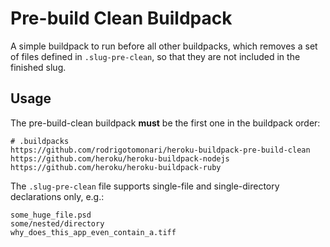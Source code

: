 # Pre-build Clean Buildpack

A simple buildpack to run before all other buildpacks, which removes a set
of files defined in `.slug-pre-clean`, so that they are not included in the
finished slug.

## Usage

The pre-build-clean buildpack **must** be the first one in the buildpack order:

```
# .buildpacks
https://github.com/rodrigotomonari/heroku-buildpack-pre-build-clean
https://github.com/heroku/heroku-buildpack-nodejs
https://github.com/heroku/heroku-buildpack-ruby
```

The `.slug-pre-clean` file supports single-file and single-directory
declarations only, e.g.:

```
some_huge_file.psd
some/nested/directory
why_does_this_app_even_contain_a.tiff
```